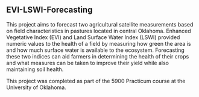 ## EVI-LSWI-Forecasting

This project aims to forecast two agricultural satellite measurements based on field characteristics in pastures located in central Oklahoma. Enhanced Vegetative Index (EVI) and Land Surface Water Index (LSWI) provided numeric values to the health of a field by measuring how green the area is and how much surface water is available to the ecosystem. Forecasting these two indices can aid farmers in determining the health of their crops and what measures can be taken to improve their yield while also maintaining soil health. 

This project was completed as part of the 5900 Practicum course at the University of Oklahoma. 
